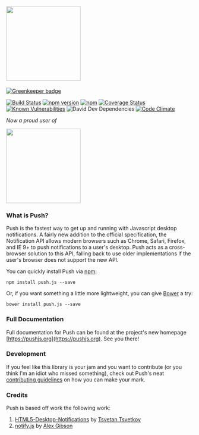 # [<img src="https://raw.githubusercontent.com/Nickersoft/push.js/master/logo.png" width="200">](http://pushjs.org)

[![Greenkeeper badge](https://badges.greenkeeper.io/Nickersoft/push.js.svg)](https://greenkeeper.io/)

[![Build Status](https://img.shields.io/travis/Nickersoft/push.js.svg)](https://travis-ci.org/Nickersoft/push.js) 
[![npm version](https://img.shields.io/npm/v/push.js.svg)](https://npmjs.com/package/push.js) 
[![npm](https://img.shields.io/npm/dm/push.js.svg)](https://npmjs.com/package/push.js) 
[![Coverage Status](https://img.shields.io/coveralls/Nickersoft/push.js.svg)](https://coveralls.io/github/Nickersoft/push.js?branch=master) 
[![Known Vulnerabilities](https://snyk.io/test/github/nickersoft/push.js/badge.svg)](https://snyk.io/test/github/nickersoft/push.js) 
![David Dev Dependencies](https://img.shields.io/david/dev/nickersoft/push.js.svg)
[![Code Climate](https://img.shields.io/codeclimate/github/Nickersoft/push.js.svg)](https://codeclimate.com/github/Nickersoft/push.js)

*Now a proud user of*

[<img src="https://raw.githubusercontent.com/Nickersoft/push.js/master/browserstack.png" width="200px" />](https://browserstack.com)

### What is Push? ###

Push is the fastest way to get up and running with Javascript desktop notifications. A fairly new addition to the
official specification, the Notification API allows modern browsers such as Chrome, Safari, Firefox, and IE 9+ to push
notifications to a user's desktop. Push acts as a cross-browser solution to this API, falling back to use  older
implementations if the user's browser does not support the new API.

You can quickly install Push via [npm](http://npmjs.com):

```
npm install push.js --save
```

Or, if you want something a little more lightweight, you can give [Bower](http://bower.io) a try:

```
bower install push.js --save
```

### Full Documentation ###
Full documentation for Push can be found at the project's new homepage [https://pushjs.org](https://pushjs.org).
See you there!

### Development ###

If you feel like this library is your jam and you want to contribute (or you think I'm an idiot who missed something),
check out Push's neat [contributing guidelines](CONTRIBUTING.md) on how you can make your mark.

### Credits ###
Push is based off work the following work:

1. [HTML5-Desktop-Notifications](https://github.com/ttsvetko/HTML5-Desktop-Notifications) by [Tsvetan Tsvetkov](https://github.com/ttsvetko)
2. [notify.js](https://github.com/alexgibson/notify.js) by [Alex Gibson](https://github.com/alexgibson)
